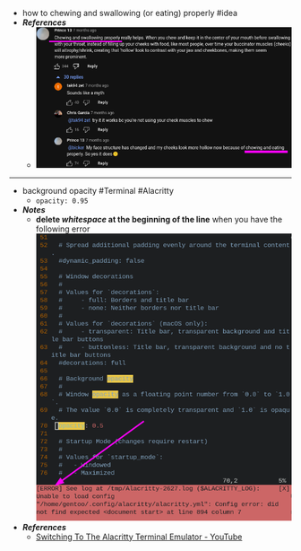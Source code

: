 - how to chewing and swallowing (or eating) properly #idea
- ***References***
	- ![image.png](../assets/image_1668566884845_0.png)
- ---
- background opacity #Terminal #Alacritty
	- `opacity: 0.95`
- ***Notes***
	- **delete *whitespace* at the beginning of the line** when you have the following error
	  ![image.png](../assets/image_1668563159415_0.png)
- ***References***
	- [Switching To The Alacritty Terminal Emulator - YouTube](https://www.youtube.com/watch?v=PZPMvTvUf1Y)